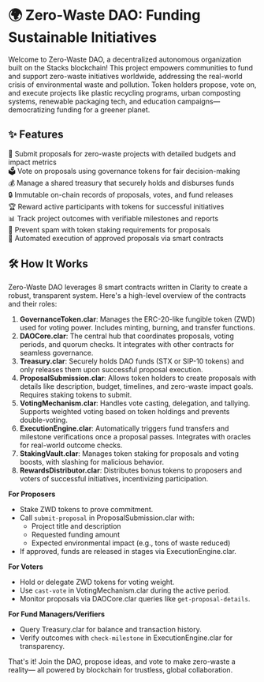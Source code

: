 # 🌍 Zero-Waste DAO: Funding Sustainable Initiatives

Welcome to Zero-Waste DAO, a decentralized autonomous organization built on the Stacks blockchain! This project empowers communities to fund and support zero-waste initiatives worldwide, addressing the real-world crisis of environmental waste and pollution. Token holders propose, vote on, and execute projects like plastic recycling programs, urban composting systems, renewable packaging tech, and education campaigns—democratizing funding for a greener planet.

## ✨ Features

🌱 Submit proposals for zero-waste projects with detailed budgets and impact metrics  
🗳️ Vote on proposals using governance tokens for fair decision-making  
💰 Manage a shared treasury that securely holds and disburses funds  
🔒 Immutable on-chain records of proposals, votes, and fund releases  
🏆 Reward active participants with tokens for successful initiatives  
📊 Track project outcomes with verifiable milestones and reports  
🚫 Prevent spam with token staking requirements for proposals  
🔄 Automated execution of approved proposals via smart contracts  

## 🛠 How It Works

Zero-Waste DAO leverages 8 smart contracts written in Clarity to create a robust, transparent system. Here's a high-level overview of the contracts and their roles:

1. **GovernanceToken.clar**: Manages the ERC-20-like fungible token (ZWD) used for voting power. Includes minting, burning, and transfer functions.  
2. **DAOCore.clar**: The central hub that coordinates proposals, voting periods, and quorum checks. It integrates with other contracts for seamless governance.  
3. **Treasury.clar**: Securely holds DAO funds (STX or SIP-10 tokens) and only releases them upon successful proposal execution.  
4. **ProposalSubmission.clar**: Allows token holders to create proposals with details like description, budget, timelines, and zero-waste impact goals. Requires staking tokens to submit.  
5. **VotingMechanism.clar**: Handles vote casting, delegation, and tallying. Supports weighted voting based on token holdings and prevents double-voting.  
6. **ExecutionEngine.clar**: Automatically triggers fund transfers and milestone verifications once a proposal passes. Integrates with oracles for real-world outcome checks.  
7. **StakingVault.clar**: Manages token staking for proposals and voting boosts, with slashing for malicious behavior.  
8. **RewardsDistributor.clar**: Distributes bonus tokens to proposers and voters of successful initiatives, incentivizing participation.

**For Proposers**  
- Stake ZWD tokens to prove commitment.  
- Call `submit-proposal` in ProposalSubmission.clar with:  
  - Project title and description  
  - Requested funding amount  
  - Expected environmental impact (e.g., tons of waste reduced)  
- If approved, funds are released in stages via ExecutionEngine.clar.  

**For Voters**  
- Hold or delegate ZWD tokens for voting weight.  
- Use `cast-vote` in VotingMechanism.clar during the active period.  
- Monitor proposals via DAOCore.clar queries like `get-proposal-details`.  

**For Fund Managers/Verifiers**  
- Query Treasury.clar for balance and transaction history.  
- Verify outcomes with `check-milestone` in ExecutionEngine.clar for transparency.  

That's it! Join the DAO, propose ideas, and vote to make zero-waste a reality— all powered by blockchain for trustless, global collaboration.